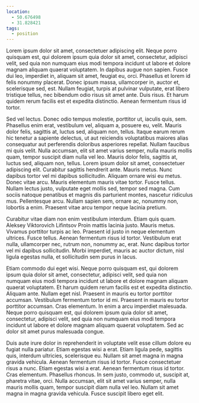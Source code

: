 ```yaml
---
location:
  - 50.676498
  - 31.828421
tags:
  - position
---
```


Lorem ipsum dolor sit amet, consectetuer adipiscing elit. Neque porro quisquam est, qui dolorem ipsum quia dolor sit amet, consectetur, adipisci velit, sed quia non numquam eius modi tempora incidunt ut labore et dolore magnam aliquam quaerat voluptatem. In dapibus augue non sapien. Fusce dui leo, imperdiet in, aliquam sit amet, feugiat eu, orci. Phasellus et lorem id felis nonummy placerat. Donec ipsum massa, ullamcorper in, auctor et, scelerisque sed, est. Nullam feugiat, turpis at pulvinar vulputate, erat libero tristique tellus, nec bibendum odio risus sit amet ante. Duis risus. Et harum quidem rerum facilis est et expedita distinctio. Aenean fermentum risus id tortor.

Sed vel lectus. Donec odio tempus molestie, porttitor ut, iaculis quis, sem. Phasellus enim erat, vestibulum vel, aliquam a, posuere eu, velit. Mauris dolor felis, sagittis at, luctus sed, aliquam non, tellus. Itaque earum rerum hic tenetur a sapiente delectus, ut aut reiciendis voluptatibus maiores alias consequatur aut perferendis doloribus asperiores repellat. Nullam faucibus mi quis velit. Nulla accumsan, elit sit amet varius semper, nulla mauris mollis quam, tempor suscipit diam nulla vel leo. Mauris dolor felis, sagittis at, luctus sed, aliquam non, tellus. Lorem ipsum dolor sit amet, consectetuer adipiscing elit. Curabitur sagittis hendrerit ante. Mauris metus. Nunc dapibus tortor vel mi dapibus sollicitudin. Aliquam ornare wisi eu metus. Donec vitae arcu. Mauris elementum mauris vitae tortor. Fusce tellus. Nullam lectus justo, vulputate eget mollis sed, tempor sed magna. Cum sociis natoque penatibus et magnis dis parturient montes, nascetur ridiculus mus. Pellentesque arcu. Nullam sapien sem, ornare ac, nonummy non, lobortis a enim. Praesent vitae arcu tempor neque lacinia pretium.

Curabitur vitae diam non enim vestibulum interdum. Etiam quis quam. Aleksey Viktorovich Lifintsov Proin mattis lacinia justo. Mauris metus. Vivamus porttitor turpis ac leo. Praesent id justo in neque elementum ultrices. Fusce tellus. Aenean fermentum risus id tortor. Vestibulum erat nulla, ullamcorper nec, rutrum non, nonummy ac, erat. Nunc dapibus tortor vel mi dapibus sollicitudin. Morbi imperdiet, mauris ac auctor dictum, nisl ligula egestas nulla, et sollicitudin sem purus in lacus.

Etiam commodo dui eget wisi. Neque porro quisquam est, qui dolorem ipsum quia dolor sit amet, consectetur, adipisci velit, sed quia non numquam eius modi tempora incidunt ut labore et dolore magnam aliquam quaerat voluptatem. Et harum quidem rerum facilis est et expedita distinctio. Aliquam ante. Nullam eget nisl. Praesent in mauris eu tortor porttitor accumsan. Vestibulum fermentum tortor id mi. Praesent in mauris eu tortor porttitor accumsan. Cras elementum. In enim a arcu imperdiet malesuada. Neque porro quisquam est, qui dolorem ipsum quia dolor sit amet, consectetur, adipisci velit, sed quia non numquam eius modi tempora incidunt ut labore et dolore magnam aliquam quaerat voluptatem. Sed ac dolor sit amet purus malesuada congue.

Duis aute irure dolor in reprehenderit in voluptate velit esse cillum dolore eu fugiat nulla pariatur. Etiam egestas wisi a erat. Etiam ligula pede, sagittis quis, interdum ultricies, scelerisque eu. Nullam sit amet magna in magna gravida vehicula. Aenean fermentum risus id tortor. Fusce consectetuer risus a nunc. Etiam egestas wisi a erat. Aenean fermentum risus id tortor. Cras elementum. Phasellus rhoncus. In sem justo, commodo ut, suscipit at, pharetra vitae, orci. Nulla accumsan, elit sit amet varius semper, nulla mauris mollis quam, tempor suscipit diam nulla vel leo. Nullam sit amet magna in magna gravida vehicula. Fusce suscipit libero eget elit.